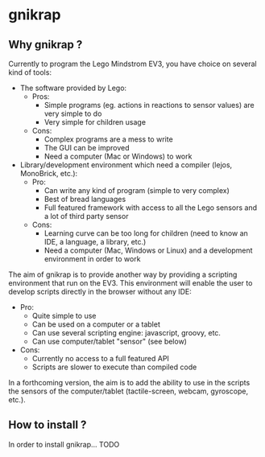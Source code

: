 gnikrap
=======

## Why gnikrap ?

Currently to program the Lego Mindstrom EV3, you have choice on several kind of tools:
* The software provided by Lego:
  * Pros: 
    * Simple programs (eg. actions in reactions to sensor values) are very simple to do
    * Very simple for children usage
  * Cons:
    * Complex programs are a mess to write
    * The GUI can be improved
    * Need a computer (Mac or Windows) to work
* Library/development environment which need a compiler (lejos, MonoBrick, etc.):
  * Pro:
    * Can write any kind of program (simple to very complex)
    * Best of bread languages
    * Full featured framework with access to all the Lego sensors and a lot of third party sensor
  * Cons:
    * Learning curve can be too long for children (need to know an IDE, a language, a library, etc.)
    * Need a computer (Mac, Windows or Linux) and a development environment in order to work


The aim of gnikrap is to provide another way by providing a scripting environment that run on the EV3.
This environment will enable the user to develop scripts directly in the browser without any IDE:
  * Pro:
    * Quite simple to use
    * Can be used on a computer or a tablet
    * Can use several scripting engine: javascript, groovy, etc.
    * Can use computer/tablet "sensor" (see below)
  * Cons:
    * Currently no access to a full featured API
    * Scripts are slower to execute than compiled code

In a forthcoming version, the aim is to add the ability to use in the scripts the sensors of the
computer/tablet (tactile-screen, webcam, gyroscope, etc.).

## How to install ?

In order to install gnikrap... TODO

